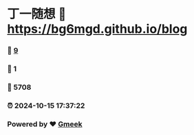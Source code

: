 # 丁一随想 :link: https://bg6mgd.github.io/blog 
### :page_facing_up: [9](https://bg6mgd.github.io/blog/tag.html) 
### :speech_balloon: 1 
### :hibiscus: 5708 
### :alarm_clock: 2024-10-15 17:37:22 
### Powered by :heart: [Gmeek](https://github.com/Meekdai/Gmeek)
